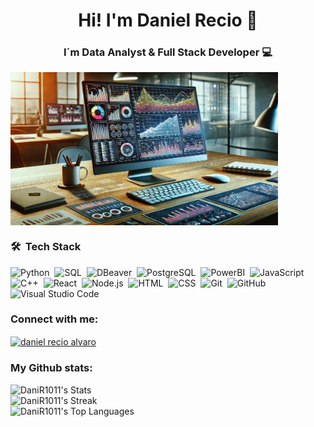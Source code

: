 <h1 align="center">Hi! I'm Daniel Recio 👋</h1>
<h3 align="center">I´m Data Analyst & Full Stack Developer 💻</h3>

<img align="center" src="./images/screen.webp" width="85%" />

### 🛠 &nbsp;Tech Stack

![Python](https://img.shields.io/badge/-Python-05122A?style=flat&logo=python)&nbsp;
![SQL](https://img.shields.io/badge/-SQL-05122A?style=flat&logo=sql)&nbsp;
![DBeaver](https://img.shields.io/badge/-DBeaver-05122A?style=flat&logo=dbeaver)&nbsp;
![PostgreSQL](https://img.shields.io/badge/-PostgreSQL-05122A?style=flat&logo=postgresql)&nbsp;
![PowerBI](https://img.shields.io/badge/-PowerBI-05122A?style=flat&logo=powerbi)&nbsp;
![JavaScript](https://img.shields.io/badge/-JavaScript-05122A?style=flat&logo=javascript)&nbsp;
![C++](https://img.shields.io/badge/-C++-05122A?style=flat&logo=C%2B%2B&logoColor=00599C)&nbsp;
![React](https://img.shields.io/badge/-React-05122A?style=flat&logo=react)&nbsp;
![Node.js](https://img.shields.io/badge/-Node.js-05122A?style=flat&logo=node.js)&nbsp;
![HTML](https://img.shields.io/badge/-HTML-05122A?style=flat&logo=HTML5)&nbsp;
![CSS](https://img.shields.io/badge/-CSS-05122A?style=flat&logo=CSS3&logoColor=1572B6)&nbsp;
![Git](https://img.shields.io/badge/-Git-05122A?style=flat&logo=git)&nbsp;
![GitHub](https://img.shields.io/badge/-GitHub-05122A?style=flat&logo=github)&nbsp;
![Visual Studio Code](https://img.shields.io/badge/-Visual%20Studio%20Code-05122A?style=flat&logo=visual-studio-code&logoColor=007ACC)&nbsp;

<h3>Connect with me:</h3>
<a href="https://www.linkedin.com/in/daniel-recio-alvaro/" target="blank"><img align="center" src="https://raw.githubusercontent.com/rahuldkjain/github-profile-readme-generator/master/src/images/icons/Social/linked-in-alt.svg" alt="daniel recio alvaro" height="30" width="40" /></a>
<br>

<h3>My Github stats:</h3>

![DaniR1011's Stats](https://github-readme-stats.vercel.app/api?username=DaniR1011&theme=vue-dark&show_icons=true&hide_border=true&count_private=true)<br/>
![DaniR1011's Streak](https://github-readme-streak-stats.herokuapp.com/?user=DaniR1011&theme=vue-dark&hide_border=true)<br/>
![DaniR1011's Top Languages](https://github-readme-stats.vercel.app/api/top-langs/?username=DaniR1011&theme=vue-dark&show_icons=true&hide_border=true&layout=compact)
